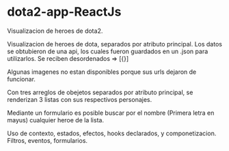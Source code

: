 # dota2-app-ReactJs
Visualizacion de heroes de dota2.


Visualizacion de heroes de dota, separados por atributo principal.
Los datos se obtubieron de una api, los cuales fueron guardados en un .json para utilizarlos.
Se reciben desordenados => [{}]

Algunas imagenes no estan disponibles porque sus urls dejaron de funcionar.

Con tres arreglos de obejetos separados por atributo principal, se renderizan 3 listas con sus respectivos personajes.

Mediante un formulario es posible buscar por el nombre (Primera letra en mayus) cualquier heroe de la lista.

Uso de contexto, estados, efectos, hooks declarados, y componetizacion.
Filtros, eventos, formularios.
